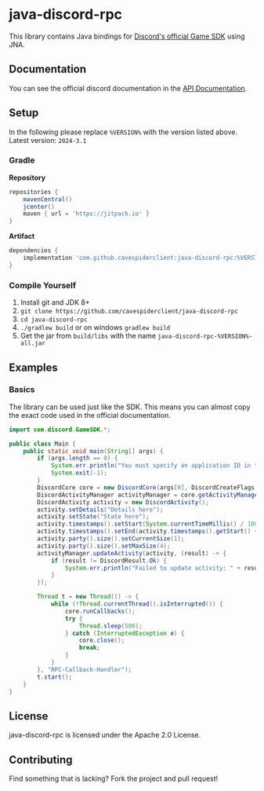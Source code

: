 # java-discord-rpc

This library contains Java bindings for [Discord's official Game SDK](https://discord.com/developers/docs/developer-tools/game-sdk) using JNA.

## Documentation

You can see the official discord documentation in the [API Documentation](https://discord.com/developers/docs/developer-tools/game-sdk).

## Setup

In the following please replace `%VERSION%` with the version listed above.
Latest version: ``2024-3.1``

### Gradle

**Repository**

```gradle
repositories {
    mavenCentral()
    jcenter()
    maven { url = 'https://jitpack.io' }
}
```

**Artifact**

```gradle
dependencies {
    implementation 'com.github.cavespiderclient:java-discord-rpc:%VERSION%'
}
```

### Compile Yourself

1. Install git and JDK 8+
2. `git clone https://github.com/cavespiderclient/java-discord-rpc`
3. `cd java-discord-rpc`
4. `./gradlew build` or on windows `gradlew build`
5. Get the jar from `build/libs` with the name `java-discord-rpc-%VERSION%-all.jar`

## Examples

### Basics

The library can be used just like the SDK. This means you can almost copy the exact code used in the official documentation.

```java
import com.discord.GameSDK.*;

public class Main {
    public static void main(String[] args) {
        if (args.length == 0) {
            System.err.println("You must specify an application ID in the arguments!");
            System.exit(-1);
        }
        DiscordCore core = new DiscordCore(args[0], DiscordCreateFlags.Default);
        DiscordActivityManager activityManager = core.getActivityManager();
        DiscordActivity activity = new DiscordActivity();
        activity.setDetails("Details here");
        activity.setState("State here");
        activity.timestamps().setStart(System.currentTimeMillis() / 1000);
        activity.timestamps().setEnd(activity.timestamps().getStart() + 20);
        activity.party().size().setCurrentSize(1);
        activity.party().size().setMaxSize(4);
        activityManager.updateActivity(activity, (result) -> {
            if (result != DiscordResult.Ok) {
                System.err.println("Failed to update activity: " + result);
            }
        });

        Thread t = new Thread(() -> {
            while (!Thread.currentThread().isInterrupted()) {
                core.runCallbacks();
                try {
                    Thread.sleep(500);
                } catch (InterruptedException e) {
                    core.close();
                    break;
                }
            }
        }, "RPC-Callback-Handler");
        t.start();
    }
}
```

## License

java-discord-rpc is licensed under the Apache 2.0 License.

## Contributing

Find something that is lacking? Fork the project and pull request!
